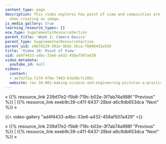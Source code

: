 ```yaml
---
content_type: page
description: This video explores how point of view and composition are closely connected
  when creating an image.
is_media_gallery: true
learning_resource_types: []
ocw_type: SupplementalResourceSection
parent_title: 'Week 2: Camera Basics'
parent_type: SupplementalResourceSection
parent_uid: e9b7d229-302e-9b5e-26ca-fb0064d1e556
title: 'Video 10: Point of View'
uid: ad4f4433-a4bc-33e6-a432-458af507a429
video_metadata:
  youtube_id: null
videos:
  content:
  - ae7e2f2a-7274-97be-7483-63e58cfc205c
  website: res-10-001-making-science-and-engineering-pictures-a-practical-guide-to-presenting-your-work-spring-2016
---
```


« {{% resource_link 239d17e2-f5b8-719c-b02e-3f7ab74a988f "Previous" %}} | {{% resource_link eeeb9c39-c411-6437-28bd-a6c9db653dca "Next" %}} »

{{< video-gallery "ad4f4433-a4bc-33e6-a432-458af507a429" >}}


« {{% resource_link 239d17e2-f5b8-719c-b02e-3f7ab74a988f "Previous" %}} | {{% resource_link eeeb9c39-c411-6437-28bd-a6c9db653dca "Next" %}} »